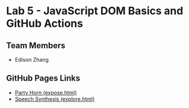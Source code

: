 # Lab 5 - JavaScript DOM Basics and GitHub Actions

## Team Members
- Edison Zhang

## GitHub Pages Links
- [Party Horn (expose.html)](https://edisonzhang.github.io/Lab5_Starter/expose.html)
- [Speech Synthesis (explore.html)](https://edisonzhang.github.io/Lab5_Starter/explore.html)

